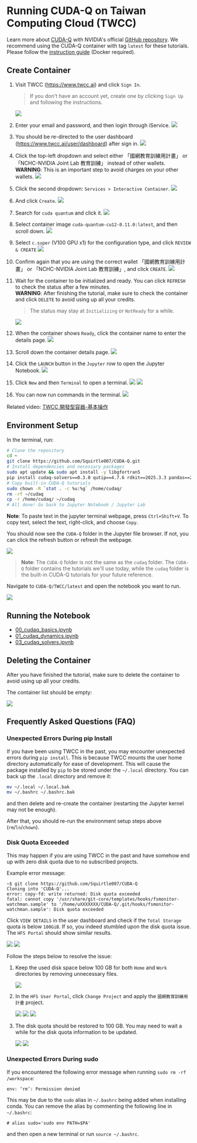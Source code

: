 # Running CUDA-Q on Taiwan Computing Cloud (TWCC)

Learn more about [CUDA-Q](https://developer.nvidia.com/cuda-q) with NVIDIA's official [GitHub repository](https://github.com/NVIDIA/cuda-quantum/). We recommend using the CUDA-Q container with tag `latest` for these tutorials. Please follow the [instruction guide](https://catalog.ngc.nvidia.com/orgs/nvidia/teams/quantum/containers/cuda-quantum) (Docker required).

## Create Container

1. Visit TWCC (<https://www.twcc.ai>) and click `Sign In`.

   > If you don't have an account yet, create one by clicking `Sign Up` and following the instructions.

   ![](docs/images/01-home.png)
2. Enter your email and password, and then login through iService.
   ![](docs/images/02-login.png)
3. You should be re-directed to the user dashboard (<https://www.twcc.ai/user/dashboard>) after sign in.
   ![](docs/images/03-dashboard.png)
4. Click the top-left dropdown and select either 「國網教育訓練用計畫」 or 「NCHC-NVIDIA Joint Lab 教育訓練」 instead of other wallets.  
   **WARNING**: This is an important step to avoid charges on your other wallets.
   ![](docs/images/04-project.png)
5. Click the second dropdown: `Services > Interactive Container`.
   ![](docs/images/05-services.png)
6. And click `Create`.
   ![](docs/images/06-interactive-container.png)
7. Search for `cuda quantum` and click it.
   ![](docs/images/07-cuda-quantum-container.png)
8. Select container image `cuda-quantum-cu12-0.11.0:latest`, and then scroll down.
   ![](docs/images/08-container-image.png)
9. Select `c.super` (V100 GPU x1) for the configuration type, and click `REVIEW & CREATE`
   ![](docs/images/09-container-gpu.png)
10. Confirm again that you are using the correct wallet 「國網教育訓練用計畫」 or 「NCHC-NVIDIA Joint Lab 教育訓練」, and click `CREATE`.
    ![](docs/images/10-container-warning.png)
11. Wait for the container to be initialized and ready. You can click `REFRESH` to check the status after a few minutes.  
    **WARNING**: After finishing the tutorial, make sure to check the container and click `DELETE` to avoid using up all your credits.

    > The status may stay at `Initializing` or `NotReady` for a while.

    ![](docs/images/11-container-initializing.png)
12. When the container shows `Ready`, click the container name to enter the details page.
    ![](docs/images/12-container-ready.png)
13. Scroll down the container details page.
    ![](docs/images/13-container-details.png)
14. Click the `LAUNCH` button in the `Jupyter` row to open the Jupyter Notebook.
    ![](docs/images/14-container-jupyter.png)
15. Click `New` and then `Terminal` to open a terminal.
    ![](docs/images/15-jupyter.png)
    ![](docs/images/16-jupyter-new.png)
16. You can now run commands in the terminal.
    ![](docs/images/17-jupyter-terminal.png)

Related video: [TWCC 開發型容器-基本操作](https://youtu.be/LhqBdJK0PrY)

## Environment Setup

In the terminal, run:

```sh
# Clone the repository
cd ~
git clone https://github.com/Squirtle007/CUDA-Q.git
# Install dependencies and necessary packages
sudo apt update && sudo apt install -y libgfortran5
pip install cudaq-solvers==0.3.0 qutip==4.7.6 rdkit==2025.3.3 pandas==2.3.1 pyqubo==1.5.0 networkx==3.4.2 -q
# Copy built-in CUDA-Q tutorials
sudo chown -R `stat . -c %u:%g` /home/cudaq/
rm -rf ~/cudaq
cp -r /home/cudaq/ ~/cudaq
# All done! Go back to Jupyter Notebook / Jupyter Lab
```

**Note**: To paste text in the jupyter terminal webpage, press `Ctrl+Shift+V`. To copy text, select the text, right-click, and choose `Copy`.

You should now see the `CUDA-Q` folder in the Jupyter file browser. If not, you can click the refresh button or refresh the webpage.

![](docs/images/18-jupyter-files.png)

> **Note**: The `CUDA-Q` folder is not the same as the `cudaq` folder. The `CUDA-Q` folder contains the tutorials we'll use today, while the `cudaq` folder is the built-in CUDA-Q tutorials for your future reference.

Navigate to `CUDA-Q/TWCC/latest` and open the notebook you want to run.

![](docs/images/19-jupyter-notebook-files.png)

## Running the Notebook

- [00_cudaq_basics.ipynb](latest/00_cudaq_basics.ipynb)
- [01_cudaq_dynamics.ipynb](latest/01_cudaq_dynamics.ipynb)
- [03_cudaq_solvers.ipynb](latest/03_cudaq_solvers.ipynb)

## Deleting the Container

After you have finished the tutorial, make sure to delete the container to avoid using up all your credits.

The container list should be empty:

![](docs/images/06-interactive-container.png)

## Frequently Asked Questions (FAQ)

### Unexpected Errors During pip Install

If you have been using TWCC in the past, you may encounter unexpected errors during `pip install`. This is because TWCC mounts the user home directory automatically for ease of development. This will cause the package installed by `pip` to be stored under the `~/.local` directory. You can back up the `.local` directory and remove it:

```sh
mv ~/.local ~/.local.bak
mv ~/.bashrc ~/.bashrc.bak
```

and then delete and re-create the container (restarting the Jupyter kernel may not be enough).

After that, you should re-run the environment setup steps above (`rm`/`ln`/`chown`).

### Disk Quota Exceeded

This may happen if you are using TWCC in the past and have somehow end up with zero disk quota due to no subscribed projects.

Example error message:

```
~$ git clone https://github.com/Squirtle007/CUDA-Q
Cloning into 'CUDA-Q'...
error: copy-fd: write returned: Disk quota exceeded
fatal: cannot copy '/usr/share/git-core/templates/hooks/fsmonitor-watchman.sample' to '/home/uXXXXXXX/CUDA-Q/.git/hooks/fsmonitor-watchman.sample': Disk quota exceeded
```

Click `VIEW DETAILS` in the user dashboard and check if the `Total Storage` quota is below `100GiB`. If so, you indeed stumbled upon the disk quota issue. The `HFS Portal` should show similar results.

![](docs/images/faq-disk-quota-issue-1.png)
![](docs/images/faq-disk-quota-issue-2.png)

Follow the steps below to resolve the issue:

1. Keep the used disk space below 100 GB for both `Home` and `Work` directories by removing unnecessary files.

   ![](docs/images/faq-disk-quota-solution-1.png)

2. In the `HFS User Portal`, click `Change Project` and apply the `國網教育訓練用計畫` project.

   ![](docs/images/faq-disk-quota-solution-2.png)
   ![](docs/images/faq-disk-quota-solution-3.png)
   ![](docs/images/faq-disk-quota-solution-4.png)

3. The disk quota should be restored to 100 GB. You may need to wait a while for the disk quota information to be updated.

   ![](docs/images/faq-disk-quota-solution-5.png)
   ![](docs/images/faq-disk-quota-solution-6.png)

### Unexpected Errors During sudo

If you encountered the following error message when running `sudo rm -rf /workspace`:

```
env: ‘rm’: Permission denied
```

This may be due to the `sudo` alias in `~/.bashrc` being added when installing conda. You can remove the alias by commenting the following line in `~/.bashrc`:

```
# alias sudo='sudo env PATH=$PA'
```

and then open a new terminal or run `source ~/.bashrc`.
